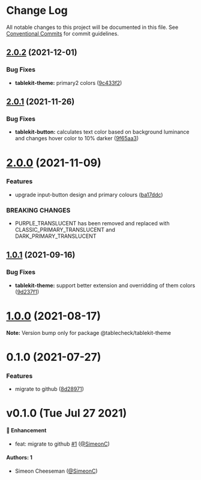 # Change Log

All notable changes to this project will be documented in this file.
See [Conventional Commits](https://conventionalcommits.org) for commit guidelines.

## [2.0.2](https://github.com/tablecheck/tablekit/compare/@tablecheck/tablekit-theme@2.0.1...@tablecheck/tablekit-theme@2.0.2) (2021-12-01)


### Bug Fixes

* **tablekit-theme:** primary2 colors ([9c433f2](https://github.com/tablecheck/tablekit/commit/9c433f20e88cd2c1a9abc1cf2fcab8623635c677))





## [2.0.1](https://github.com/tablecheck/tablekit/compare/@tablecheck/tablekit-theme@2.0.0...@tablecheck/tablekit-theme@2.0.1) (2021-11-26)


### Bug Fixes

* **tablekit-button:** calculates text color based on background luminance and changes hover color to 10% darker ([9f65aa3](https://github.com/tablecheck/tablekit/commit/9f65aa3e35660895bf9a3e62b1451a04eb53992c))





# [2.0.0](https://github.com/tablecheck/tablekit/compare/@tablecheck/tablekit-theme@1.0.1...@tablecheck/tablekit-theme@2.0.0) (2021-11-09)


### Features

* upgrade input-button design and primary colours ([ba17ddc](https://github.com/tablecheck/tablekit/commit/ba17ddccb7634573f8c151a734d2f1acb3b82ec7))


### BREAKING CHANGES

* PURPLE_TRANSLUCENT has been removed and replaced with CLASSIC_PRIMARY_TRANSLUCENT and DARK_PRIMARY_TRANSLUCENT





## [1.0.1](https://github.com/tablecheck/tablekit/compare/@tablecheck/tablekit-theme@1.0.0...@tablecheck/tablekit-theme@1.0.1) (2021-09-16)


### Bug Fixes

* **tablekit-theme:** support better extension and overridding of them colors ([9d237f1](https://github.com/tablecheck/tablekit/commit/9d237f196d1f87245814032fc6a4b6e3397216dd))





# [1.0.0](https://github.com/tablecheck/tablekit/compare/@tablecheck/tablekit-theme@0.1.0...@tablecheck/tablekit-theme@1.0.0) (2021-08-17)

**Note:** Version bump only for package @tablecheck/tablekit-theme





# 0.1.0 (2021-07-27)


### Features

* migrate to github ([8d28971](https://github.com/tablecheck/tablekit/commit/8d28971175010fcb2a3cd9c48a749e7af1bdc9f9))





# v0.1.0 (Tue Jul 27 2021)

#### 🚀 Enhancement

- feat: migrate to github [#1](https://github.com/tablecheck/tablekit/pull/1) ([@SimeonC](https://github.com/SimeonC))

#### Authors: 1

- Simeon Cheeseman ([@SimeonC](https://github.com/SimeonC))
